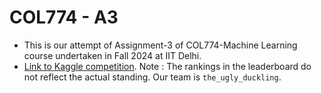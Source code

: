# COL774 - A3
- This is our attempt of Assignment-3 of COL774-Machine Learning course undertaken in Fall 2024 at IIT Delhi.
- [Link to Kaggle competition](https://www.kaggle.com/competitions/col-774-a-3/overview). Note : The rankings in the leaderboard do not reflect the actual standing. Our team is ```the_ugly_duckling```.
